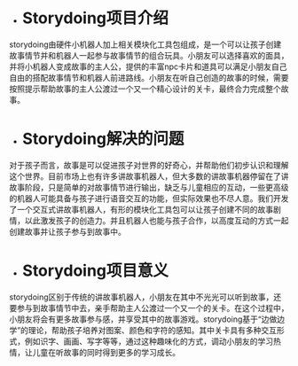 + # Storydoing项目介绍

storydoing由硬件小机器人加上相关模块化工具包组成，是一个可以让孩子创建故事情节并和机器人一起参与故事情节的组合玩具。小朋友可以选择喜欢的面具，并将小机器人变成故事的主人公，提供的丰富npc卡片和道具可以满足小朋友自己自由的搭配故事情节和机器人前进路线。小朋友在听自己创造的故事的时候，需要按照提示帮助故事的主人公渡过一个又一个精心设计的关卡，最终合力完成整个故事。  

+ # Storydoing解决的问题

对于孩子而言，故事是可以促进孩子对世界的好奇心，并帮助他们初步认识和理解这个世界。目前市场上也有许多讲故事机器人，但大多数的讲故事机器停留在了讲故事阶段，只是简单的对故事情节进行输出，缺乏与儿童相应的互动，一些更高级的机器人可能具备与孩子进行语音交互的功能，但实际效果也不尽人意。我们开发了一个交互式讲故事机器人，有形的模块化工具包可以让孩子创建不同的故事剧情，以此激发孩子的创造力。并且机器人也能与孩子合作，以高度互动的方式一起创建故事并让孩子参与到故事中。  

+ # Storydoing项目意义

storydoing区别于传统的讲故事机器人，小朋友在其中不光光可以听到故事，还要参与到故事情节中去，亲手帮助主人公渡过一个又一个的关卡。在这个过程中，小朋友将会有更多故事参与感，并享受其中的故事游戏。storydoing基于“边做边学”的理论，帮助孩子培养对图案、颜色和字符的感知。其中关卡具有多种交互形式，例如识字、画画、写字等等，通过这种趣味化的方式，调动小朋友的学习热情，让儿童在听故事的同时得到更多的学习成长。



